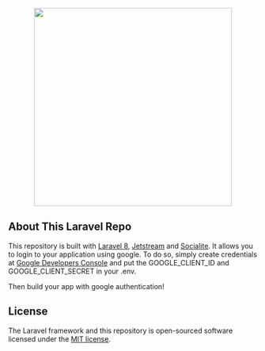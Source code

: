 <p align="center"><a href="https://laravel.com" target="_blank"><img src="https://raw.githubusercontent.com/laravel/art/master/logo-lockup/5%20SVG/2%20CMYK/1%20Full%20Color/laravel-logolockup-cmyk-red.svg" width="400"></a></p>

## About This Laravel Repo

This repository is built with [Laravel 8](https://github.com/laravel/laravel), [Jetstream](https://github.com/laravel/jetstream) and [Socialite](https://github.com/laravel/socialite). It allows you to login to your application using google. 
To do so, simply create credentials at [Google Developers Console](https://console.developers.google.com/apis/credentials?pli=1) and put the GOOGLE_CLIENT_ID and GOOGLE_CLIENT_SECRET in your .env. 

Then build your app with google authentication!

## License

The Laravel framework and this repository is open-sourced software licensed under the [MIT license](https://opensource.org/licenses/MIT).
